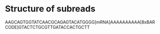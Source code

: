 # Structure of subreads

AAGCAGTGGTATCAACGCAGAGTACATGGGG[mRNA]AAAAAAAAAA[8xBARCODE]GTACTCTGCGTTGATACCACTGCTT